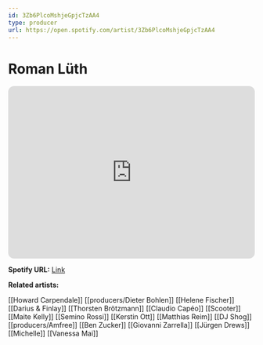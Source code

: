 ```yaml
---
id: 3Zb6PlcoMshjeGpjcTzAA4
type: producer
url: https://open.spotify.com/artist/3Zb6PlcoMshjeGpjcTzAA4
---
```

# Roman Lüth

<iframe style="border-radius:12px" src="https://open.spotify.com/embed/artist/3Zb6PlcoMshjeGpjcTzAA4" width="100%" height="352" frameBorder="0" allowfullscreen="" allow="autoplay; clipboard-write; encrypted-media; fullscreen; picture-in-picture" loading="lazy"></iframe>

**Spotify URL:** [Link](https://open.spotify.com/artist/3Zb6PlcoMshjeGpjcTzAA4)

**Related artists:**

[[Howard Carpendale]]
[[producers/Dieter Bohlen]]
[[Helene Fischer]]
[[Darius & Finlay]]
[[Thorsten Brötzmann]]
[[Claudio Capéo]]
[[Scooter]]
[[Maite Kelly]]
[[Semino Rossi]]
[[Kerstin Ott]]
[[Matthias Reim]]
[[DJ Shog]]
[[producers/Amfree]]
[[Ben Zucker]]
[[Giovanni Zarrella]]
[[Jürgen Drews]]
[[Michelle]]
[[Vanessa Mai]]
